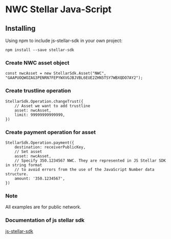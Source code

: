# NWC Stellar Java-Script

## Installing

Using npm to include js-stellar-sdk in your own project:

```
npm install --save stellar-sdk
```

### Create NWC asset object

```
const nwcAsset = new StellarSdk.Asset("NWC", "GAAPUOQWOZAG3PENRN7FEPYWXVGJBJVBL6EUE2ZHN5TSY7WBXQDO7AY2");
```

### Create trustline operation

```
StellarSdk.Operation.changeTrust({
    // Asset we want to add trustline
    asset: nwcAsset,
    limit: 99999999999999,
})
```

### Create payment operation for asset

```
StellarSdk.Operation.payment({
    destination: receiverPublicKey,
    // Set asset
    asset: nwcAsset,
    // Specify 350.1234567 NWC. They are represented in JS Stellar SDK in string format
    // to avoid errors from the use of the JavaScript Number data structure.
    amount: '350.1234567',
})
```

### Note

All examples are for public network.

### Documentation of js stellar sdk

[js-stellar-sdk](https://github.com/stellar/js-stellar-sdk)